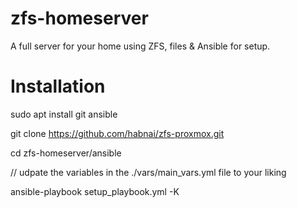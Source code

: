 
# zfs-homeserver

A full server for your home using ZFS, files &amp; Ansible for setup.

# Installation

sudo apt install git ansible

git clone <https://github.com/habnai/zfs-proxmox.git>

cd zfs-homeserver/ansible

// udpate the variables in the ./vars/main_vars.yml file to your liking

ansible-playbook setup_playbook.yml -K

